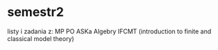 # semestr2

listy i zadania z:
  MP
  PO
  ASKa
  Algebry
  IFCMT (introduction to finite and classical model theory)
